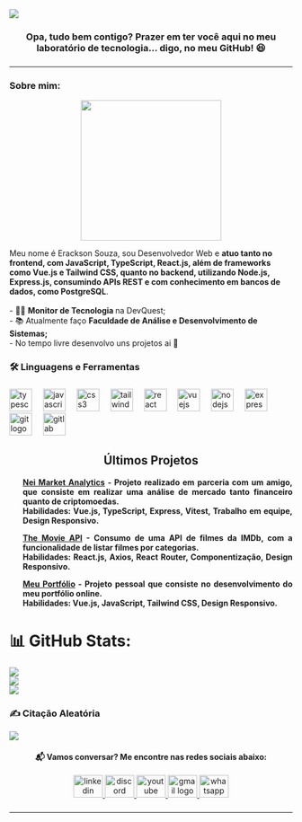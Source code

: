 

<div> 
  <img width="auto" src="https://github.com/user-attachments/assets/d95e794e-82e2-47ee-9865-eb70aafd42fc"/>
</div>

###


<div>
  <h3 align="center">Opa, tudo bem contigo? Prazer em ter você aqui no meu laboratório de tecnologia... digo, no meu GitHub! 😆</h3>
</div>

###

---

<div align="center">
  <h3 align="left">Sobre mim: </h3>
  <img height="250" src="https://github.com/user-attachments/assets/226f3dd0-a4f4-4c97-a1d2-097119ae447f" />
</div>

<p align="left">Meu nome é Erackson Souza, sou Desenvolvedor Web e <strong>atuo tanto no frontend, com JavaScript, TypeScript, React.js, além de frameworks como Vue.js e Tailwind CSS, quanto no backend, utilizando Node.js, Express.js, consumindo APIs REST e com conhecimento em bancos de dados, como PostgreSQL</strong>.<br><br>
  - 👨‍💻 <strong> Monitor de Tecnologia </strong> na DevQuest;<br>
  - 📚 Atualmente faço <strong> Faculdade de Análise e Desenvolvimento de Sistemas; </strong> <br>
  -  No tempo livre desenvolvo uns projetos ai 👀</p>

###

<h3 align="left">🛠 Linguagens e Ferramentas</h3>

###

<div align="left">
  <img src="https://cdn.jsdelivr.net/gh/devicons/devicon/icons/typescript/typescript-original.svg" height="40" alt="typescript logo"  />
  <img width="12" />
  <img src="https://cdn.jsdelivr.net/gh/devicons/devicon/icons/javascript/javascript-original.svg" height="40" alt="javascript logo"  />
  <img width="12" />
  <img src="https://cdn.jsdelivr.net/gh/devicons/devicon/icons/css3/css3-original.svg" height="40" alt="css3 logo"  />
  <img width="12" />
  <img src="https://cdn.simpleicons.org/tailwindcss/06B6D4" height="40" alt="tailwindcss logo"  />
  <img width="12" />
  <img src="https://cdn.jsdelivr.net/gh/devicons/devicon/icons/react/react-original.svg" height="40" alt="react logo"  />
  <img width="12" />
  <img src="https://cdn.jsdelivr.net/gh/devicons/devicon/icons/vuejs/vuejs-original.svg" height="40" alt="vuejs logo"  />
  <img width="12" />
  <img src="https://cdn.jsdelivr.net/gh/devicons/devicon/icons/nodejs/nodejs-original.svg" height="40" alt="nodejs logo"  />
  <img width="12" />
  <img src="https://cdn.jsdelivr.net/gh/devicons/devicon/icons/express/express-original.svg" height="40" alt="express logo"  />
  <img width="12" />
  <img src="https://cdn.jsdelivr.net/gh/devicons/devicon/icons/git/git-original.svg" height="40" alt="git logo"  />
  <img width="12" />
  <img src="https://cdn.jsdelivr.net/gh/devicons/devicon/icons/gitlab/gitlab-original.svg" height="40" alt="gitlab logo"  />
</div>


###

<h2 align="center">Últimos Projetos</h2>

<div align="justify">
  <ul>
    <strong>
      <a href="https://nei-market-analytics.vercel.app/">Nei Market Analytics</a> - Projeto realizado em parceria com um amigo, que consiste em realizar uma análise de mercado tanto financeiro quanto de criptomoedas.
      <br>
      <b>Habilidades:</b> Vue.js, TypeScript, Express, Vitest, Trabalho em equipe, Design Responsivo.
    </strong>
  </ul>
  <ul>
    <strong>
      <a href="https://eracksont-05-api-the-movie.vercel.app/">The Movie API</a> - Consumo de uma API de filmes da IMDb, com a funcionalidade de listar filmes por categorias.
      <br>
      <b>Habilidades:</b> React.js, Axios, React Router, Componentização, Design Responsivo.
    </strong>
  </ul>
  <ul>
    <strong>
      <a href="https://portfolio-erackson-souza.vercel.app/">Meu Portfólio</a> - Projeto pessoal que consiste no desenvolvimento do meu portfólio online.
      <br>
      <b>Habilidades:</b> Vue.js, JavaScript, Tailwind CSS, Design Responsivo.
    </strong>
  </ul>
</div>

###

# 📊 GitHub Stats:
![](https://github-readme-stats.vercel.app/api?username=eracksonsouza&theme=dark&hide_border=false&include_all_commits=true&count_private=true)<br/>
![](https://nirzak-streak-stats.vercel.app/?user=eracksonsouza&theme=dark&hide_border=false)<br/>
![](https://github-readme-stats.vercel.app/api/top-langs/?username=eracksonsouza&theme=dark&hide_border=false&include_all_commits=true&count_private=true&layout=compact)

###

### ✍️ Citação Aleatória 
![](https://quotes-github-readme.vercel.app/api?type=horizontal&theme=radical)


<h4 align="center">📬 Vamos conversar? Me encontre nas redes sociais abaixo:</h4>

<div align="center">
  <a href="https://www.linkedin.com/in/eracksonsouza" target="_blank">
    <img src="https://raw.githubusercontent.com/maurodesouza/profile-readme-generator/master/src/assets/icons/social/linkedin/default.svg" width="52" height="40" alt="linkedin logo" />
  </a>
  <a href="https://discord.com/users/toinerackson" target="_blank">
    <img src="https://raw.githubusercontent.com/maurodesouza/profile-readme-generator/master/src/assets/icons/social/discord/default.svg" width="52" height="40" alt="discord logo" />
  </a>
  <a href="https://www.youtube.com/@eracksonsouza" target="_blank">
    <img src="https://raw.githubusercontent.com/maurodesouza/profile-readme-generator/master/src/assets/icons/social/youtube/default.svg" width="52" height="40" alt="youtube logo" />
  </a>
  <a href="mailto:souza.erackson@gmail.com" target="_blank">
    <img src="https://raw.githubusercontent.com/maurodesouza/profile-readme-generator/master/src/assets/icons/social/gmail/default.svg" width="52" height="40" alt="gmail logo" />
  </a>
  <a href="https://wa.me/5584991153472" target="_blank">
    <img src="https://raw.githubusercontent.com/maurodesouza/profile-readme-generator/master/src/assets/icons/social/whatsapp/default.svg" width="52" height="40" alt="whatsapp logo" />
  </a>
</div>


###
---

